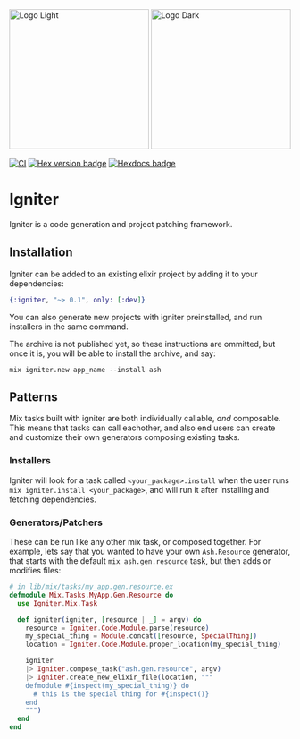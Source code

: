 <img src="https://github.com/ash-project/igniter/blob/main/logos/igniter-logo-small.png?raw=true#gh-light-mode-only" alt="Logo Light" width="250">
<img src="https://github.com/ash-project/igniter/blob/main/logos/igniter-logo-small.png?raw=true#gh-dark-mode-only" alt="Logo Dark" width="250">

[![CI](https://github.com/ash-project/igniter/actions/workflows/elixir.yml/badge.svg)](https://github.com/ash-project/igniter/actions/workflows/elixir.yml)
[![Hex version badge](https://img.shields.io/hexpm/v/igniter.svg)](https://hex.pm/packages/igniterh)
[![Hexdocs badge](https://img.shields.io/badge/docs-hexdocs-purple)](https://hexdocs.pm/igniter)

# Igniter

Igniter is a code generation and project patching framework.

## Installation

Igniter can be added to an existing elixir project by adding it to your dependencies:

```elixir
{:igniter, "~> 0.1", only: [:dev]}
```

You can also generate new projects with igniter preinstalled, and run installers in the same command.

The archive is not published yet, so these instructions are ommitted, but once it is, you will be able to install the archive, and say:

```
mix igniter.new app_name --install ash
```

## Patterns

Mix tasks built with igniter are both individually callable, _and_ composable. This means that tasks can call eachother, and also end users can create and customize their own generators composing existing tasks.

### Installers

Igniter will look for a task called `<your_package>.install` when the user runs `mix igniter.install <your_package>`, and will run it after installing and fetching dependencies.

### Generators/Patchers

These can be run like any other mix task, or composed together. For example, lets say that you wanted to have your own `Ash.Resource` generator, that starts with the default `mix ash.gen.resource` task, but then adds or modifies files:

```elixir
# in lib/mix/tasks/my_app.gen.resource.ex
defmodule Mix.Tasks.MyApp.Gen.Resource do
  use Igniter.Mix.Task

  def igniter(igniter, [resource | _] = argv) do
    resource = Igniter.Code.Module.parse(resource)
    my_special_thing = Module.concat([resource, SpecialThing])
    location = Igniter.Code.Module.proper_location(my_special_thing)

    igniter
    |> Igniter.compose_task("ash.gen.resource", argv)
    |> Igniter.create_new_elixir_file(location, """
    defmodule #{inspect(my_special_thing)} do
      # this is the special thing for #{inspect()}
    end
    """)
  end
end
```
